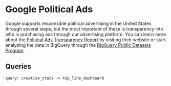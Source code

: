 # Google Political Ads
Google supports responsible political advertising in the United States through several steps, but the most important of these is transparency into who is purchasing ads through our advertising platform. You can learn more about the [Political Ads Transparency Report](https://adstransparency.google.com/political?political&region=US) by visiting their website or start analyzing the data in BigQuery through the [BigQuery Public Datasets Program](https://console.cloud.google.com/marketplace/product/transparency-report/google-political-ads).


## Queries

<!-- malloy-query
name="Top Line Dashboard"
description="Creative Stats Dashboard"
model="./google_ads.malloy"
renderer="dashboard"
-->
```malloy
query: creative_stats -> top_line_dashboard
```
